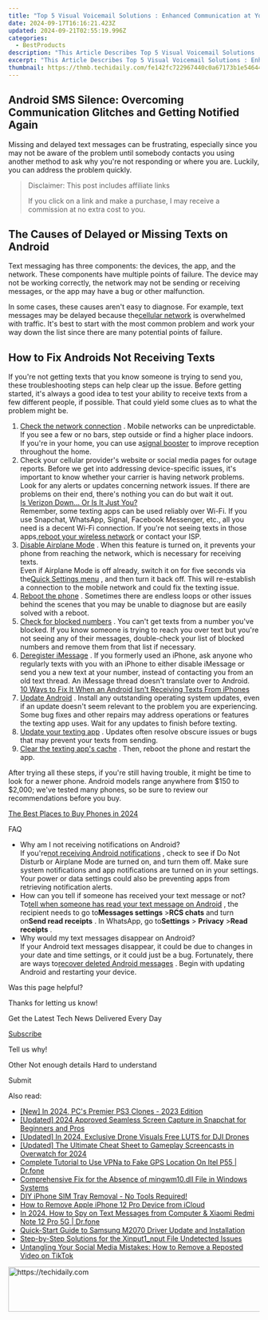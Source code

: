 ```yaml
---
title: "Top 5 Visual Voicemail Solutions : Enhanced Communication at Your Fingertips"
date: 2024-09-17T16:16:21.423Z
updated: 2024-09-21T02:55:19.996Z
categories:
  - BestProducts
description: "This Article Describes Top 5 Visual Voicemail Solutions : Enhanced Communication at Your Fingertips"
excerpt: "This Article Describes Top 5 Visual Voicemail Solutions : Enhanced Communication at Your Fingertips"
thumbnail: https://thmb.techidaily.com/fe142fc722967440c0a67173b1e546447bf0e801339eadf58291eb4451fb4b01.jpg
---
```


## Android SMS Silence: Overcoming Communication Glitches and Getting Notified Again
 Missing and delayed text messages can be frustrating, especially since you may not be aware of the problem until somebody contacts you using another method to ask why you're not responding or where you are. Luckily, you can address the problem quickly.

>  Disclaimer: This post includes affiliate links
>
>  If you click on a link and make a purchase, I may receive a commission at no extra cost to you.
>

## The Causes of Delayed or Missing Texts on Android

 Text messaging has three components: the devices, the app, and the network. These components have multiple points of failure. The device may not be working correctly, the network may not be sending or receiving messages, or the app may have a bug or other malfunction.

 In some cases, these causes aren't easy to diagnose. For example, text messages may be delayed because the[cellular network](https://www.lifewire.com/how-does-a-mobile-network-work-2373338) is overwhelmed with traffic. It's best to start with the most common problem and work your way down the list since there are many potential points of failure.

## How to Fix Androids Not Receiving Texts

 If you're not getting texts that you know someone is trying to send you, these troubleshooting steps can help clear up the issue. Before getting started, it's always a good idea to test your ability to receive texts from a few different people, if possible. That could yield some clues as to what the problem might be.

1. [Check the network connection](https://www.lifewire.com/check-network-connection-status-of-wireless-devices-818268) . Mobile networks can be unpredictable. If you see a few or no bars, step outside or find a higher place indoors. If you're in your home, you can use a[signal booster](https://www.lifewire.com/cell-phone-signal-boosters-4148146) to improve reception throughout the home.
2. Check your cellular provider's website or social media pages for outage reports. Before we get into addressing device-specific issues, it's important to know whether your carrier is having network problems.  
 Look for any alerts or updates concerning network issues. If there are problems on their end, there's nothing you can do but wait it out.  
[Is Verizon Down... Or Is It Just You?](https://www.lifewire.com/is-verizon-down-or-is-it-just-you-5069423)  
 Remember, some texting apps can be used reliably over Wi-Fi. If you use Snapchat, WhatsApp, Signal, Facebook Messenger, etc., all you need is a decent Wi-Fi connection. If you're not seeing texts in those apps,[reboot your wireless network](https://www.lifewire.com/how-to-properly-restart-a-router-modem-2624570) or contact your ISP.
3. [Disable Airplane Mode](https://www.lifewire.com/turn-airplane-mode-on-or-off-on-android-5212172) . When this feature is turned on, it prevents your phone from reaching the network, which is necessary for receiving texts.  
 Even if Airplane Mode is off already, switch it on for five seconds via the[Quick Settings menu](https://www.lifewire.com/quick-settings-menu-android-4121299) , and then turn it back off. This will re-establish a connection to the mobile network and could fix the texting issue.
4. [Reboot the phone](https://www.lifewire.com/reboot-android-smartphone-or-tablet-4127180) . Sometimes there are endless loops or other issues behind the scenes that you may be unable to diagnose but are easily solved with a reboot.
5. [Check for blocked numbers](https://www.lifewire.com/how-to-unblock-a-number-android-phone-4161082) . You can't get texts from a number you've blocked. If you know someone is trying to reach you over text but you're not seeing any of their messages, double-check your list of blocked numbers and remove them from that list if necessary.
6. [Deregister iMessage](https://www.lifewire.com/fix-the-imessage-android-bug-with-this-free-tool-1999583) . If you formerly used an iPhone, ask anyone who regularly texts with you with an iPhone to either disable iMessage or send you a new text at your number, instead of contacting you from an old text thread. An iMessage thread doesn't translate over to Android.  
[10 Ways to Fix It When an Android Isn't Receiving Texts From iPhones](https://www.lifewire.com/fix-android-not-receiving-texts-from-iphone-7105489)
7. [Update Android](https://www.lifewire.com/update-your-android-os-121662) . Install any outstanding operating system updates, even if an update doesn't seem relevant to the problem you are experiencing. Some bug fixes and other repairs may address operations or features the texting app uses. Wait for any updates to finish before texting.
8. [Update your texting app](https://www.lifewire.com/update-apps-on-android-7106106) . Updates often resolve obscure issues or bugs that may prevent your texts from sending.
9. [Clear the texting app's cache](https://www.lifewire.com/clear-cache-android-4157780) . Then, reboot the phone and restart the app.

 After trying all these steps, if you're still having trouble, it might be time to look for a newer phone. Android models range anywhere from $150 to $2,000; we've tested many phones, so be sure to review our recommendations before you buy.  

[The Best Places to Buy Phones in 2024](https://www.lifewire.com/best-places-to-buy-cell-phones-580000)

 FAQ

* Why am I not receiving notifications on Android?  
 If you're[not receiving Android notifications](https://www.lifewire.com/how-to-fix-it-when-notifications-are-not-showing-up-on-android-5191032) , check to see if Do Not Disturb or Airplane Mode are turned on, and turn them off. Make sure system notifications and app notifications are turned on in your settings. Your power or data settings could also be preventing apps from retrieving notification alerts.
* How can you tell if someone has received your text message or not?  
 To[tell when someone has read your text message on Android](https://www.lifewire.com/read-my-text-message-4148206) , the recipient needs to go to**Messages settings** \>**RCS chats** and turn on**Send read receipts** . In WhatsApp, go to**Settings** \> **Privacy** \>**Read receipts** .
* Why would my text messages disappear on Android?  
 If your Android text messages disappear, it could be due to changes in your date and time settings, or it could just be a bug. Fortunately, there are ways to[recover deleted Android messages](https://www.lifewire.com/recover-deleted-texts-on-android-4174108) . Begin with updating Android and restarting your device.

Was this page helpful?

Thanks for letting us know!

 Get the Latest Tech News Delivered Every Day

[Subscribe](https://www.lifewire.com/#)

Tell us why!

 Other  Not enough details  Hard to understand

 Submit

<ins class="adsbygoogle"
     style="display:block"
     data-ad-format="autorelaxed"
     data-ad-client="ca-pub-7571918770474297"
     data-ad-slot="1223367746"></ins>

<ins class="adsbygoogle"
     style="display:block"
     data-ad-client="ca-pub-7571918770474297"
     data-ad-slot="8358498916"
     data-ad-format="auto"
     data-full-width-responsive="true"></ins>

<span class="atpl-alsoreadstyle">Also read:</span>
<div><ul>
<li><a href="https://screen-recording.techidaily.com/new-in-2024-pcs-premier-ps3-clones-2023-edition/"><u>[New] In 2024, PC's Premier PS3 Clones - 2023 Edition</u></a></li>
<li><a href="https://snapchat-videos.techidaily.com/updated-2024-approved-seamless-screen-capture-in-snapchat-for-beginners-and-pros/"><u>[Updated] 2024 Approved Seamless Screen Capture in Snapchat for Beginners and Pros</u></a></li>
<li><a href="https://fox-boxes.techidaily.com/updated-in-2024-exclusive-drone-visuals-free-luts-for-dji-drones/"><u>[Updated] In 2024, Exclusive Drone Visuals Free LUTS for DJI Drones</u></a></li>
<li><a href="https://screen-capture.techidaily.com/updated-the-ultimate-cheat-sheet-to-gameplay-screencasts-in-overwatch-for-2024/"><u>[Updated] The Ultimate Cheat Sheet to Gameplay Screencasts in Overwatch for 2024</u></a></li>
<li><a href="https://fake-location.techidaily.com/complete-tutorial-to-use-vpna-to-fake-gps-location-on-itel-p55-drfone-by-drfone-virtual-android/"><u>Complete Tutorial to Use VPNa to Fake GPS Location On Itel P55 | Dr.fone</u></a></li>
<li><a href="https://techno-recovery.techidaily.com/comprehensive-fix-for-the-absence-of-mingwm10dll-file-in-windows-systems/"><u>Comprehensive Fix for the Absence of mingwm10.dll File in Windows Systems</u></a></li>
<li><a href="https://techno-recovery.techidaily.com/diy-iphone-sim-tray-removal-no-tools-required/"><u>DIY iPhone SIM Tray Removal - No Tools Required!</u></a></li>
<li><a href="https://apple-account.techidaily.com/how-to-remove-apple-iphone-12-pro-device-from-icloud-by-drfone-ios/"><u>How to Remove Apple iPhone 12 Pro Device from iCloud</u></a></li>
<li><a href="https://android-location-track.techidaily.com/in-2024-how-to-spy-on-text-messages-from-computer-and-xiaomi-redmi-note-12-pro-5g-drfone-by-drfone-virtual-android/"><u>In 2024, How to Spy on Text Messages from Computer & Xiaomi Redmi Note 12 Pro 5G | Dr.fone</u></a></li>
<li><a href="https://driver-download.techidaily.com/quick-start-guide-to-samsung-m2070-driver-update-and-installation/"><u>Quick-Start Guide to Samsung M2070 Driver Update and Installation</u></a></li>
<li><a href="https://techno-recovery.techidaily.com/step-by-step-solutions-for-the-xinput1nput-file-undetected-issues/"><u>Step-by-Step Solutions for the Xinput1_nput File Undetected Issues</u></a></li>
<li><a href="https://techno-recovery.techidaily.com/untangling-your-social-media-mistakes-how-to-remove-a-reposted-video-on-tiktok/"><u>Untangling Your Social Media Mistakes: How to Remove a Reposted Video on TikTok</u></a></li>
</ul></div>

<!-- affiliate ads begin -->
<a href="https://unicoeye.pxf.io/c/5597632/2134246/18498" target="_top" id="2134246">
  <img src="//a.impactradius-go.com/display-ad/18498-2134246" border="0" alt="https://techidaily.com" width="728" height="90"/>
</a>
<img height="0" width="0" src="https://unicoeye.pxf.io/i/5597632/2134246/18498" style="position:absolute;visibility:hidden;" border="0" />
<!-- affiliate ads end -->

